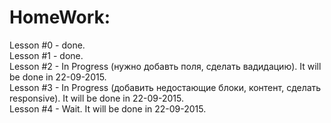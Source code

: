 # HomeWork:
Lesson #0 - done. <br />
Lesson #1 - done. <br />
Lesson #2 - In Progress (нужно добавть поля, сделать вадидацию). It will be done in 22-09-2015. <br />
Lesson #3 - In Progress (добавить недостающие блоки, контент, сделать responsive). It will be done in 22-09-2015. <br />
Lesson #4 - Wait. It will be done in 22-09-2015.